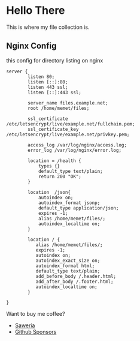# Hello There

This is where my file collection is.

## Nginx Config

this config for directory listing on nginx

```nginx
server {
        listen 80;
        listen [::]:80;
        listen 443 ssl;
        listen [::]:443 ssl;

        server_name files.example.net;
        root /home/memet/files;

        ssl_certificate /etc/letsencrypt/live/example.net/fullchain.pem;
        ssl_certificate_key /etc/letsencrypt/live/example.net/privkey.pem;

        access_log /var/log/nginx/access.log;
        error_log /var/log/nginx/error.log;

	    location = /health {
	        types {}
	        default_type text/plain;
	        return 200 "OK";
	    }
	    
		location  /json{
			autoindex on;
			autoindex_format jsonp;
			default_type application/json;
			expires -1;
			alias /home/memet/files/;
			autoindex_localtime on;
		}

	    location / {
	       alias /home/memet/files/;
	       expires -1;
	       autoindex on;
	       autoindex_exact_size on;
	       autoindex_format html;
	       default_type text/plain;
	       add_before_body /.header.html;
	       add_after_body /.footer.html;
	       autoindex_localtime on;
	    }
	
}
```

Want to buy me coffee?

- [Saweria](https://saweria.co/example)
- [Github Sponsors](https://github.com/sponsors/example)